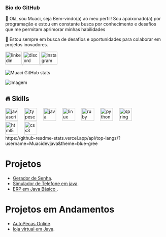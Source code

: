 ### Bio do GitHub

 👋 Olá, sou Muaci, seja Bem-vindo(a) ao meu perfil! Sou apaixonado(a) por programação e estou em constante busca por conhecimento e desafios que me permitam aprimorar minhas habilidades

🌱 Estou sempre em busca de desafios e oportunidades para colaborar em projetos inovadores.
 

<div align="left">
  <a href="https://www.linkedin.com/in/muaci-jos%C3%A9-a434a0279/" target="_blank">
    <img src="https://raw.githubusercontent.com/maurodesouza/profile-readme-generator/master/src/assets/icons/social/linkedin/default.svg" width="52" height="40" alt="linkedin logo"  />
  </a>
  <a href="muaci@yahoo.com" target="_blank">
    <img src="https://raw.githubusercontent.com/maurodesouza/profile-readme-generator/master/src/assets/icons/social/discord/default.svg" width="52" height="40" alt="discord logo"  />
  </a>
  <a href="https://www.instagram.com/muaci_/" target="_blank">
    <img src="https://raw.githubusercontent.com/maurodesouza/profile-readme-generator/master/src/assets/icons/social/instagram/default.svg" width="52" height="40" alt="instagram logo"  />
  </a>
</div>

<!-- GithubStats -->
![Muaci GitHub stats](https://github-readme-stats.vercel.app/api?username=MuacidevJava&show_icons=true&theme=merko)

<!-- GIF -->
<p align="left">
  <img align="center" src="https://github.com/VariableBee/VariableBee/assets/77739311/4e9f41af-6b57-49a7-b15a-74322e96b4d7" alt="Imagem">
</p>


## 🔥 Skills
<!-- Skills: Programming Languages -->
<div align="left">
  <img src="https://cdn.jsdelivr.net/gh/devicons/devicon/icons/javascript/javascript-original.svg" height="40" alt="javascript logo"  />
  <img width="12" />
  <img src="https://cdn.jsdelivr.net/gh/devicons/devicon/icons/typescript/typescript-original.svg" height="40" alt="typescript logo"  />
  <img width="12" />
  <img src="https://cdn.jsdelivr.net/gh/devicons/devicon/icons/java/java-original.svg" height="40" alt="java logo"  />
  <img width="12" />
  <img src="https://cdn.jsdelivr.net/gh/devicons/devicon/icons/linux/linux-original.svg" height="40" alt="linux logo"  />
  <img width="12" />
  <img src="https://cdn.jsdelivr.net/gh/devicons/devicon/icons/ruby/ruby-original.svg" height="40" alt="ruby logo"  />
  <img width="12" />
  <img src="https://cdn.jsdelivr.net/gh/devicons/devicon/icons/python/python-original.svg" height="40" alt="python logo"  />
  <img width="12" />
  <img src="https://cdn.jsdelivr.net/gh/devicons/devicon/icons/spring/spring-original.svg" height="40" alt="spring logo"  />
  <div align="left">
  <img src="https://cdn.jsdelivr.net/gh/devicons/devicon/icons/html5/html5-original.svg" height="40" alt="html5 logo"  />
  <img width="12" />
  <img src="https://cdn.jsdelivr.net/gh/devicons/devicon/icons/css3/css3-original.svg" height="40" alt="css3 logo"  />
</div>
https://github-readme-stats.vercel.app/api/top-langs/?username=Muacidevjava&theme=blue-gree

###
</div>

###

# Projetos 
- [Gerador de Senha](https://github.com/Muacidevjava/Gerador-de-senha.git).
- [Simulador de Telefone em java](https://github.com/Muacidevjava/Iphone-Java.git).
- [ERP em Java Básico ](https://github.com/Muacidevjava/ERP-Em-Java-Basico.git).

# Projetos em Andamentos
- [AutoPecas Online](https://github.com/Muacidevjava/AutoPecas.git).
- [loja virtual em Java](https://github.com/Muacidevjava/loja_virtual_java.git).


